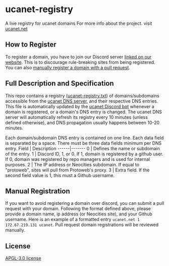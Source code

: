 # ucanet-registry
A live registry for ucanet domains
For more info about the project. visit [ucanet.net](https://ucanet.net)

## How to Register
To register a domain, you have to join our Discord server [linked on our website](http://ucanet.net). This is to discourage rule-breaking sites from being registered. You can also [manually register a domain with a pull request](#manual-registration). 

## Full Description and Specification
This repo contains a registry ([ucanet-registry.txt](https://github.com/ucanet/ucanet-registry/blob/main/ucanet-registry.txt)) of domains/subdomains accessible from the [ucanet DNS server](https://github.com/ucanet/ucanet-server), and their respective DNS entries. This file is automatically updated by the [ucanet Discord bot](https://github.com/ucanet/ucanet-server) whenever a domain is registered, or a domain's DNS entry is changed. The ucanet DNS server will automatically refresh its registry every 10 minutes (unless defined otherwise), and DNS propagation usually happens between 10-20 minutes.

Each domain/subdomain DNS entry is contained on one line. Each data field is separated by a space. There must be three data fields minimum per DNS entry.
Field | Description
------|-------
0     | Defines the name or subdomain of the entry.
1     | Discord ID, 1, or 0. If 1, domain is registered by a github user. If 0, domain was registered by repo managers and is used for internal purposes.
2     | The IP address or Neocities subdomain. If equal to "protoweb", sites will pull from Protoweb's proxy.
3     | Extra field. If the second field value is 1, this must a Github username.

## Manual Registration
If you want to avoid registering a domain over discord, you can submit a pull request with your domain. Following the format defined above, please provide a domain name, ip address (or Neocities site), and your Github username. Here is an example of a formatted entry `ucanet.net 1 172.67.219.131 ucanet`. Pull request domain registrations will be reviewed manually.

## License
[APGL-3.0 license](https://github.com/ucanet/ucanet-registry/blob/main/LICENSE.md)
